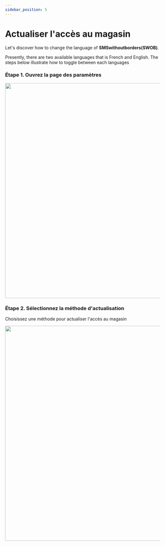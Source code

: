 ```yaml
---
sidebar_position: 5
---
```


# Actualiser l'accès au magasin

Let's discover how to change the language of **SMSwithoutborders(SWOB)**.

Presently, there are two available languages that is French and English. The steps below illustrate how to toggle between each languages

### Étape 1. Ouvrez la page des paramètres

<img src="/img/settings .png" height="700" />


### Étape 2. Sélectionnez la méthode d'actualisation

Choisissez une méthode pour actualiser l'accès au magasin

<img src="/img/Screenshot_20220928_110327.png" height="700" />
